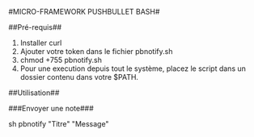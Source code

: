 #MICRO-FRAMEWORK PUSHBULLET BASH#

##Pré-requis##

1. Installer curl
2. Ajouter votre token dans le fichier pbnotify.sh
3. chmod +755 pbnotify.sh
4. Pour une execution depuis tout le système, placez le script dans un dossier contenu dans votre $PATH.

##Utilisation##

###Envoyer une note###

sh pbnotify "Titre" "Message"